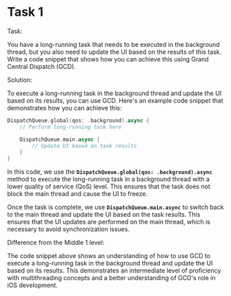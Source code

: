# Task 1

Task:

You have a long-running task that needs to be executed in the background thread,
but you also need to update the UI based on the results of this task. Write a
code snippet that shows how you can achieve this using Grand Central Dispatch
(GCD).

Solution:

To execute a long-running task in the background thread and update the UI based
on its results, you can use GCD. Here's an example code snippet that
demonstrates how you can achieve this:

```swift
DispatchQueue.global(qos: .background).async {
    // Perform long-running task here

    DispatchQueue.main.async {
        // Update UI based on task results
    }
}
```

In this code, we use the **`DispatchQueue.global(qos: .background).async`**
method to execute the long-running task in a background thread with a lower
quality of service (QoS) level. This ensures that the task does not block the
main thread and cause the UI to freeze.

Once the task is complete, we use **`DispatchQueue.main.async`** to switch back
to the main thread and update the UI based on the task results. This ensures
that the UI updates are performed on the main thread, which is necessary to
avoid synchronization issues.

Difference from the Middle 1 level:

The code snippet above shows an understanding of how to use GCD to execute a
long-running task in the background thread and update the UI based on its
results. This demonstrates an intermediate level of proficiency with
multithreading concepts and a better understanding of GCD's role in iOS
development.
